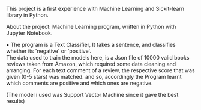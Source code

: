 This project is a first experience with Machine Learning and Sickit-learn library in Python.

About the project: Machine Learning program, written in Python with Jupyter Notebook.

&bull; The program is a Text Classifier, It takes a sentence, and classifies whether its 'negative' or 'positive'.<br/>
The data used to train the models here, is a Json file of 10000 valid books reviews taken from Amazon, which required some data cleaning and arranging.
For each text comment of a review, the respective score that was given (0-5 stars) was matched. and so,
accordingly the Program learnt which comments are positive and which ones are negative.

(The model i used was Support Vector Machine since it gave the best results)
